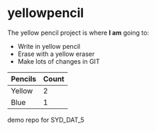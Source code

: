# yellowpencil
The yellow pencil project is where **I am** going to:

* Write in yellow pencil
* Erase with a yellow eraser
* Make lots of changes in GIT

| Pencils | Count    |
| ------- | -------- |
| Yellow  | 2        |
| Blue    | 1        |

demo repo for SYD_DAT_5
